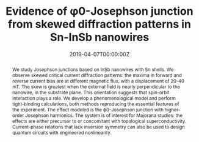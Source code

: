 ---
title: "Evidence of φ0-Josephson junction from skewed diffraction patterns in Sn-InSb nanowires"
authors:
- Bomin Zhang
- admin
- Sergey Frolov
- et al.
date: "2019-04-07T00:00:00Z"
doi: ""

# Schedule page publish date (NOT publication's date).
publishDate: "2017-01-01T00:00:00Z"

# Publication type.
# Legend: 0 = Uncategorized; 1 = Conference paper; 2 = Journal article;
# 3 = Preprint / Working Paper; 4 = Report; 5 = Book; 6 = Book section;
# 7 = Thesis; 8 = Patent
publication_types: ["3"]

# Publication name and optional abbreviated publication name.
publication: ""
publication_short: ""

abstract: '
We study Josephson junctions based on InSb nanowires with Sn shells. We observe skewed critical current diffraction patterns: the maxima in forward and reverse current bias are at different magnetic flux, with a displacement of 20-40 mT. The skew is greatest when the external field is nearly perpendicular to the nanowire, in the substrate plane. This orientation suggests that spin-orbit interaction plays a role. We develop a phenomenological model and perform tight-binding calculations, both methods reproducing the essential features of the experiment. The effect modeled is the ϕ0-Josephson junction with higher-order Josephson harmonics. The system is of interest for Majorana studies: the effects are either precursor to or concomitant with topological superconductivity. Current-phase relations that lack inversion symmetry can also be used to design quantum circuits with engineered nonlinearity.'

# Summary. An optional shortened abstract.


tags:
- Nanoscale Physics
featured: false

links:
url_pdf: http://arxiv.org/pdf/2212.00199


# Associated Projects (optional).
#   Associate this publication with one or more of your projects.
#   Simply enter your project's folder or file name without extension.
#   E.g. `internal-project` references `content/project/internal-project/index.md`.
#   Otherwise, set `projects: []`.
projects:
- Josephson

# Slides (optional).
#   Associate this publication with Markdown slides.
#   Simply enter your slide deck's filename without extension.
#   E.g. `slides: "example"` references `content/slides/example/index.md`.
#   Otherwise, set `slides: ""`.
slides: ""
---